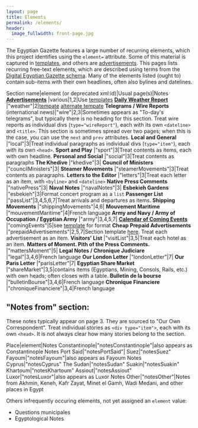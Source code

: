 ```yaml
---
layout: page
title: Elements
permalink: /elements/
header:
  image_fullwidth: front-page.jpg
---
```

The Egyptian Gazette features a large number of recurring elements, which this project identifies using the `element=` attribute. Some of this material is captured in [templates](https://dig-eg-gaz.github.io/templates/), and others are [advertisements](https://dig-eg-gaz.github.io/advertisements). This pages lists recurring free-text elements, which are described using terms from the [Digital Egyptian Gazette schema](https://dig-eg-gaz.github.io/schema/). Many of the elements listed (ought to) contain sub-items with their own headlines, often also bylines and datelines.

Section name|element (or deprecated xml:id)|Usual page(s)|Notes
**[Advertisements](https://dig-eg-gaz.github.io/advertisements/)** |various|1,2|Use [templates](https://dig-eg-gaz.github.io/advertisements/)
**[Daily Weather Report](https://dig-eg-gaz.github.io/templates/#daily-weather-report)** |"weather"|2|[tempate](https://github.com/dig-eg-gaz/boilerplates/blob/master/boilerplates-text/daily-weather-report.xml) [alternate tempate](https://github.com/dig-eg-gaz/boilerplates/blob/master/boilerplates-text/daily-weather-report-02.xml)
**Telegrams / Wire Reports** (international news)|"wire"|2,3|Sometimes appears as "To-day's telegrams", but typically there is no heading for this section. Treat wire reports as individual divs (`type="wireReport"`), each with its own `<dateline>` and `<title>`. This section is sometimes spread over two pages; when this is the case, you can use the `next` and `prev` attributes.
**Local and General** |"local"|3|Treat individual paragraphs as individual divs (`type="item"`), each with its own `<head>`.
**Sport and Play** |"sport"|3|Treat contents as items, each with own headline.
**Personal and Social** |"social"|3|Treat contents as paragraphs
**The Khedive** |"khedive"|3|
**Council of Ministers** |"councilMinisters"|3|
**Steamer Movements** |"steamerMovements"|3|Treat contents as paragraphs.
**Letters to the Editor** |"letters"|3|Treat each letter as an item, with `<byline>` and `<dateline>`
**Native Press Comments** |"nativePress"|3|
**Naval Notes** |"navalNotes"|3|
**Esbekieh Gardens** |"esbekieh"|3|Format concert program as a `list`
**Passenger List** |"passList"|3,4,5,6,7|Treat arrivals and departures as items.
**Shipping Movements** |"shippingMovements"|4,6|
**Mouvement Maritime** |"mouvementMaritime"|4|French language
**Army and Navy / Army of Occupation / Egyptian Army** |"army"|3,4,5,7|
**[Calendar of Coming Events](https://dig-eg-gaz.github.io/templates/#calendar-of-coming-events)** |"comingEvents"|5|see [template](https://github.com/dig-eg-gaz/boilerplates/blob/master/boilerplates-text/calendar-of-coming-events.xml) for format
**Cheap Prepaid Advertisements** |"prepaidAdvertisements"|2,5,7|Section template [here](https://dig-eg-gaz.github.io/templates/#cheap-prepaid-advertisements). Treat each advertisement as an item.
**Visitors' List** |"visitList"|3,5|Treat each hotel as an item.
**Matters of Moment. Pith of the Press Comments.** |"mattersMoment"|5|
**Legal Notes / Chronique Judiciare** |"legal"|3,4,6|French language
**Our London Letter** |"londonLetter"|7|
**Our Paris Letter** |"parisLetter"|7|
**Egyptian Share Market** |"shareMarket"|3,5|contains items (Egyptians, Mining, Consols, Rails, etc.) with own heads; often closes with a table.
**Bulletin de la bourse** |"bulletinBourse"|3,4,6|French language
**Chronique Financiere** |"chroniqueFinanciere"|3,4|French language

## "Notes from" section:
These notes typically appear on page 3. They are sourced to "Our Own Correspondent". Treat individual stories as `<div type="item">`, each with its own `<head>`. It is not always clear how many stories belong to the section.

Place|element|Notes
Constantinople|"notesConstantinople"|also appears as Constantinople Notes
Port Said|"notesPortSaid"|
Suez|"notesSuez"
Fayoum|"notesFayoum"|also appears as Fayoum Notes
Cyprus|"notesCyprus"
The Sudan|"notesSudan"
Suakin|"notesSuakin"
Khartoum|"notesKhartoum"
Assiout|"notesAssiout"
Luxor|"notesLuxor"|also appears as Luxor Notes
Other|"notesOther"|Notes from Akhmin, Keneh, Kafr Zayat, Minet el Gamh, Wadi Medani, and other places in Egypt

Others infrequently occuring elements, not yet assigned an `element` value:
- Questions municipales
- Egyptological Notes
